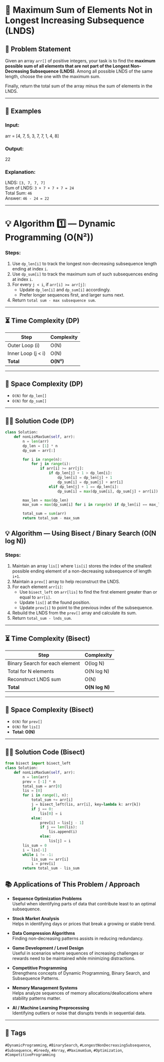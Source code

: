 # 🚀 Maximum Sum of Elements Not in Longest Increasing Subsequence (LNDS)

## 📝 Problem Statement
Given an array `arr[]` of positive integers, your task is to find the **maximum possible sum of all elements that are not part of the Longest Non-Decreasing Subsequence (LNDS)**. Among all possible LNDS of the same length, choose the one with the maximum sum.

Finally, return the total sum of the array minus the sum of elements in the LNDS.

---

## 🔔 Examples

### Input:
arr = [4, 7, 5, 3, 7, 7, 1, 4, 8]

### Output:
22


### Explanation:
LNDS: `[3, 7, 7, 7]`  
Sum of LNDS: `3 + 7 + 7 + 7 = 24`  
Total Sum: `46`  
Answer: `46 - 24 = 22`

---

# 💡 Algorithm 1️⃣ — **Dynamic Programming (O(N²))**

### Steps:
1. Use `dp_len[i]` to track the longest non-decreasing subsequence length ending at index `i`.
2. Use `dp_sum[i]` to track the maximum sum of such subsequences ending at index `i`.
3. For every `j < i`, if `arr[i] >= arr[j]`:
    - Update `dp_len[i]` and `dp_sum[i]` accordingly.
    - Prefer longer sequences first, and larger sums next.
4. Return `total sum - max subsequence sum`.

---

## ⏳ Time Complexity (DP)
| Step                         | Complexity  |
|-------------------------------|-------------|
| Outer Loop (i)                | O(N)        |
| Inner Loop (j < i)            | O(N)        |
| **Total**                     | **O(N²)**   |

---

## 🛑 Space Complexity (DP)
- `O(N)` for `dp_len[]`
- `O(N)` for `dp_sum[]`

---

## 🧑‍💻 Solution Code (DP)

```python
class Solution:
    def nonLisMaxSum(self, arr):
        n = len(arr)
        dp_len = [1] * n
        dp_sum = arr[:]

        for i in range(n):
            for j in range(i):
                if arr[i] >= arr[j]:
                    if dp_len[j] + 1 > dp_len[i]:
                        dp_len[i] = dp_len[j] + 1
                        dp_sum[i] = dp_sum[j] + arr[i]
                    elif dp_len[j] + 1 == dp_len[i]:
                        dp_sum[i] = max(dp_sum[i], dp_sum[j] + arr[i])

        max_len = max(dp_len)
        max_sum = max(dp_sum[i] for i in range(n) if dp_len[i] == max_len)

        total_sum = sum(arr)
        return total_sum - max_sum
```

## 💡 Algorithm — Using Bisect / Binary Search (O(N log N))

### Steps:
1. Maintain an array `lis[]` where `lis[i]` stores the index of the smallest possible ending element of a non-decreasing subsequence of length `i+1`.
2. Maintain a `prev[]` array to help reconstruct the LNDS.
3. For each element `arr[i]`:
   - Use `bisect_left` on `arr[lis]` to find the first element greater than or equal to `arr[i]`.
   - Update `lis[]` at the found position.
   - Update `prev[i]` to point to the previous index of the subsequence.
4. Rebuild the LNDS from the `prev[]` array and calculate its sum.
5. Return `total_sum - lnds_sum`.

---

## ⏳ Time Complexity (Bisect)
| Step                         | Complexity  |
|-------------------------------|-------------|
| Binary Search for each element| O(log N)    |
| Total for N elements          | O(N log N)  |
| Reconstruct LNDS sum          | O(N)        |
| **Total**                     | **O(N log N)** |

---

## 🛑 Space Complexity (Bisect)
- `O(N)` for `prev[]`
- `O(N)` for `lis[]`
- **Total: O(N)**

---

## 🧑‍💻 Solution Code (Bisect)

```python
from bisect import bisect_left
class Solution:
    def nonLisMaxSum(self, arr):
        n = len(arr)
        prev = [-1] * n
        total_sum = arr[0]
        lis = [0]
        for i in range(1, n):
            total_sum += arr[i]
            j = bisect_left(lis, arr[i], key=lambda k: arr[k])
            if j == 0:
                lis[0] = i
            else:
                prev[i] = lis[j - 1]
                if j == len(lis):
                    lis.append(i)
                else:
                    lis[j] = i
        lis_sum = 0
        i = lis[-1]
        while i != -1:
            lis_sum += arr[i]
            i = prev[i]
        return total_sum - lis_sum
```

## 📚 Applications of This Problem / Approach

- **Sequence Optimization Problems**  
  Useful when identifying parts of data that contribute least to an optimal subsequence.

- **Stock Market Analysis**  
  Helps in identifying days or prices that break a growing or stable trend.

- **Data Compression Algorithms**  
  Finding non-decreasing patterns assists in reducing redundancy.

- **Game Development / Level Design**  
  Useful in scenarios where sequences of increasing challenges or rewards need to be maintained while minimizing distractions.

- **Competitive Programming**  
  Strengthens concepts of Dynamic Programming, Binary Search, and Subsequence Patterns.

- **Memory Management Systems**  
  Helps analyze sequences of memory allocations/deallocations where stability patterns matter.

- **AI / Machine Learning Preprocessing**  
  Identifying outliers or noise that disrupts trends in sequential data.

---
## 🔖 Tags
`#DynamicProgramming`, `#BinarySearch`, `#LongestNonDecreasingSubsequence`, `#Subsequence`, `#Greedy`, `#Array`, `#MaximumSum`, `#Optimization`, `#CompetitiveProgramming`
